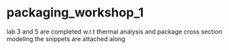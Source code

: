 # packaging_workshop_1
lab 3 and 5 are completed w.r.t thermal analysis and package cross section modeling 
the snippets are attached along 
